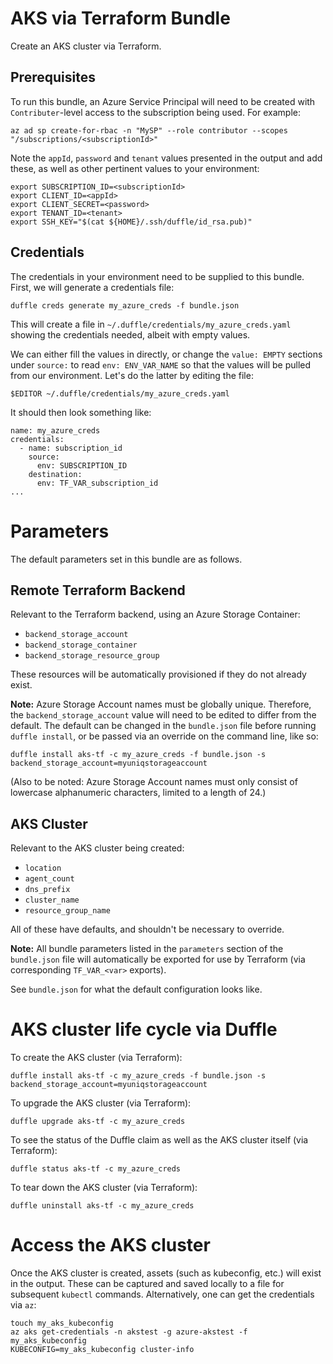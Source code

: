 # AKS via Terraform Bundle

Create an AKS cluster via Terraform.

## Prerequisites
To run this bundle, an Azure Service Principal will need to be created with `Contributer`-level access to the subscription being used.  For example:
```
az ad sp create-for-rbac -n "MySP" --role contributor --scopes "/subscriptions/<subscriptionId>"
```
Note the `appId`, `password` and `tenant` values presented in the output and add these, as well as other pertinent values to your environment:
```
export SUBSCRIPTION_ID=<subscriptionId>
export CLIENT_ID=<appId>
export CLIENT_SECRET=<password>
export TENANT_ID=<tenant>
export SSH_KEY="$(cat ${HOME}/.ssh/duffle/id_rsa.pub)"
```

## Credentials
The credentials in your environment need to be supplied to this bundle.  First, we will generate a credentials file:
```
duffle creds generate my_azure_creds -f bundle.json
```

This will create a file in `~/.duffle/credentials/my_azure_creds.yaml` showing the credentials needed, albeit with empty values.

We can either fill the values in directly, or change the `value: EMPTY` sections under `source:` to read `env: ENV_VAR_NAME` so that the values will be pulled from our environment.
Let's do the latter by editing the file:
```
$EDITOR ~/.duffle/credentials/my_azure_creds.yaml
```

It should then look something like:
```
name: my_azure_creds
credentials:
  - name: subscription_id
    source:
      env: SUBSCRIPTION_ID
    destination:
      env: TF_VAR_subscription_id
...
```

# Parameters

The default parameters set in this bundle are as follows.

## Remote Terraform Backend

Relevant to the Terraform backend, using an Azure Storage Container:
  * `backend_storage_account`
  * `backend_storage_container`
  * `backend_storage_resource_group`

These resources will be automatically provisioned if they do not already exist.

**Note:** Azure Storage Account names must be globally unique.  Therefore, the `backend_storage_account` value will need to be edited to differ from the default. The default can be changed in the `bundle.json` file before running `duffle install`, or be passed via an override on the command line, like so:
```
duffle install aks-tf -c my_azure_creds -f bundle.json -s backend_storage_account=myuniqstorageaccount
```
(Also to be noted: Azure Storage Account names must only consist of lowercase alphanumeric characters, limited to a length of 24.)

## AKS Cluster

Relevant to the AKS cluster being created:
  * `location`
  * `agent_count`
  * `dns_prefix`
  * `cluster_name`
  * `resource_group_name`

All of these have defaults, and shouldn't be necessary to override.

**Note:** All bundle parameters listed in the `parameters` section of the `bundle.json` file will automatically be exported for use by Terraform (via corresponding `TF_VAR_<var>` exports).

See `bundle.json` for what the default configuration looks like.

# AKS cluster life cycle via Duffle

To create the AKS cluster (via Terraform):

```
duffle install aks-tf -c my_azure_creds -f bundle.json -s backend_storage_account=myuniqstorageaccount
```

To upgrade the AKS cluster (via Terraform):

```
duffle upgrade aks-tf -c my_azure_creds
```

To see the status of the Duffle claim as well as the AKS cluster itself (via Terraform):

```
duffle status aks-tf -c my_azure_creds
```

To tear down the AKS cluster (via Terraform):

```
duffle uninstall aks-tf -c my_azure_creds
```

# Access the AKS cluster

Once the AKS cluster is created, assets (such as kubeconfig, etc.) will exist in the output.  These can be captured and saved locally to a file for subsequent `kubectl` commands.  Alternatively, one can get the credentials via `az`:

```
touch my_aks_kubeconfig
az aks get-credentials -n akstest -g azure-akstest -f my_aks_kubeconfig
KUBECONFIG=my_aks_kubeconfig cluster-info
```